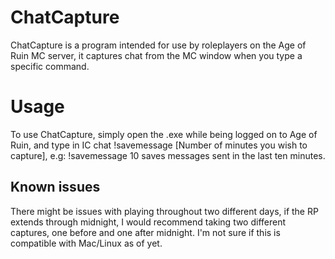 # ChatCapture

ChatCapture is a program intended for use by roleplayers on the Age of Ruin MC server, it captures chat from the MC window when you type a specific command.


# Usage

To use ChatCapture, simply open the .exe while being logged on to Age of Ruin, and type in IC chat !savemessage [Number of minutes you wish to capture], e.g: !savemessage 10 saves messages sent in the last ten minutes.

## Known issues

There might be issues with playing throughout two different days, if the RP extends through midnight, I would recommend taking two different captures, one before and one after midnight.
I'm not sure if this is compatible with Mac/Linux as of yet.

